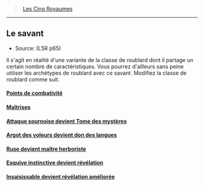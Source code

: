 ﻿>  [Les Cinq Royaumes](hd_l5r_index.md)

---


## Le savant

- Source: (L5R p65)

Il s'agit en réalité d'une variante de la classe de roublard dont il partage un certain nombre de caractéristiques. Vous pourrez d'ailleurs sans peine utiliser les archétypes de roublard avec ce savant. Modifiez la classe de roublard comme suit.



#### [Points de combativité](hd_l5r_rogue_points_de_combativite.md)



#### [Maîtrises](hd_l5r_rogue_maitrises.md)



#### [Attaque sournoise devient Tome des mystères](hd_l5r_rogue_attaque_sournoise_devient_tome_des_mysteres.md)



#### [Argot des voleurs devient don des langues](hd_l5r_rogue_argot_des_voleurs_devient_don_des_langues.md)



#### [Ruse devient maître herboriste](hd_l5r_rogue_ruse_devient_maitre_herboriste.md)



#### [Esquive instinctive devient révélation](hd_l5r_rogue_esquive_instinctive_devient_revelation.md)



#### [Insaisissable devient révélation améliorée](hd_l5r_rogue_insaisissable_devient_revelation_amelioree.md)


